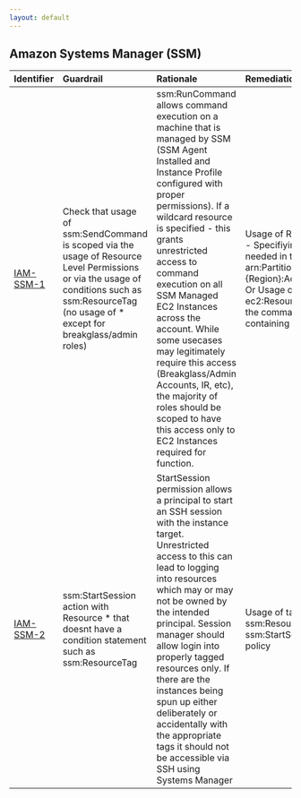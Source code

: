 ```yaml
---
layout: default
---
```




## Amazon Systems Manager (SSM)

| Identifier                                         | Guardrail                                                                                                                                                                                          | Rationale                                                                                                                                                                                                                                                                                                                                                                                                                                                                                                         | Remediation                                                                                                                                                                                                                                                                                            | References                                                                                                                                                                                                                                                                                                                                                                                                                                                                                                                                                                             | IAM Actions          |
|:---------------------------------------------------|:---------------------------------------------------------------------------------------------------------------------------------------------------------------------------------------------------|:------------------------------------------------------------------------------------------------------------------------------------------------------------------------------------------------------------------------------------------------------------------------------------------------------------------------------------------------------------------------------------------------------------------------------------------------------------------------------------------------------------------|:-------------------------------------------------------------------------------------------------------------------------------------------------------------------------------------------------------------------------------------------------------------------------------------------------------|:---------------------------------------------------------------------------------------------------------------------------------------------------------------------------------------------------------------------------------------------------------------------------------------------------------------------------------------------------------------------------------------------------------------------------------------------------------------------------------------------------------------------------------------------------------------------------------------|:---------------------|
| <a id="IAM-SSM-1" href="#IAM-SSM-1" >IAM-SSM-1</a> | Check that usage of ssm:SendCommand is scoped via the usage of Resource Level Permissions or via the usage of conditions such as ssm:ResourceTag (no usage of * except for breakglass/admin roles) | ssm:RunCommand allows command execution on a machine that is managed by SSM (SSM Agent Installed and Instance Profile configured with proper permissions). If a wildcard resource is specified - this grants unrestricted access to command execution on all SSM Managed EC2 Instances across the account. While some usecases may legitimately require this access (Breakglass/Admin Accounts, IR, etc), the majority of roles should be scoped to have this access only to EC2 Instances required for function. | Usage of Resource Level Permissions - Specifiying the ARN of the instances needed in the statement of the policy arn:Partition:ec2:{Region}:Account:instance/{InstanceId} Or Usage of a tag condition - ec2:ResourceTag to scope usage of the command to only instances containing the appropriate tag | [https://docs.aws.amazon.com/IAM/latest/UserGuide/access_tags.html](https://docs.aws.amazon.com/IAM/latest/UserGuide/access_tags.html)<br><br>[https://docs.aws.amazon.com/IAM/latest/UserGuide/list_awssystemsmanager.html#awssystemsmanager-managed-instance](https://docs.aws.amazon.com/IAM/latest/UserGuide/list_awssystemsmanager.html#awssystemsmanager-managed-instance)<br><br>[https://docs.aws.amazon.com/systems-manager/latest/userguide/execute-remote-commands.html](https://docs.aws.amazon.com/systems-manager/latest/userguide/execute-remote-commands.html)<br><br> | ssm:SendCommand<br>  |
| <a id="IAM-SSM-2" href="#IAM-SSM-2" >IAM-SSM-2</a> | ssm:StartSession action with Resource * that doesnt have a condition statement such as ssm:ResourceTag                                                                                             | StartSession permission allows a principal to start an SSH session with the instance target. Unrestricted access to this can lead to logging into resources which may or may not be owned by the intended principal. Session manager should allow login into properly tagged resources only. If there are the instances being spun up either deliberately or accidentally with the appropriate tags it should not be accessible via SSH using Systems Manager                                                     | Usage of tag condition such as ssm:ResourceTag OR Removal of the ssm:StartSession action from the IAM policy                                                                                                                                                                                           | [https://docs.aws.amazon.com/systems-manager/latest/userguide/auth-and-access-control-permissions-reference.html](https://docs.aws.amazon.com/systems-manager/latest/userguide/auth-and-access-control-permissions-reference.html)<br><br>                                                                                                                                                                                                                                                                                                                                             | ssm:StartSession<br> |
